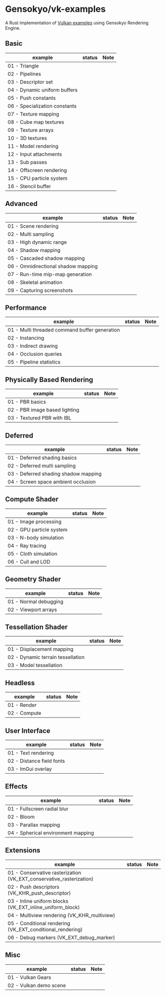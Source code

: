 # Gensokyo/vk-examples

A Rust implementation of [Vulkan examples](https://github.com/SaschaWillems/Vulkan#Basics) using Gensokyo Rendering Engine.

## Basic

| example                       | status | Note |
| ----------------------------- | ------ | ---- |
| 01 - Triangle                 |        |      |
| 02 - Pipelines                |        |      |
| 03 - Descriptor set           |        |      |
| 04 - Dynamic uniform buffers  |        |      |
| 05 - Push constants           |        |      |
| 06 - Specialization constants |        |      |
| 07 - Texture mapping          |        |      |
| 08 - Cube map textures        |        |      |
| 09 - Texture arrays           |        |      |
| 10 - 3D textures              |        |      |
| 11 - Model rendering          |        |      |
| 12 - Input attachments        |        |      |
| 13 - Sub passes               |        |      |
| 14 - Offscreen rendering      |        |      |
| 15 - CPU particle system      |        |      |
| 16 - Stencil buffer           |        |      |



## Advanced

| example                             | status | Note |
| ----------------------------------- | ------ | ---- |
| 01 - Scene rendering                |        |      |
| 02 - Multi sampling                 |        |      |
| 03 - High dynamic range             |        |      |
| 04 - Shadow mapping                 |        |      |
| 05 - Cascaded shadow mapping        |        |      |
| 06 - Omnidirectional shadow mapping |        |      |
| 07 - Run-time mip-map generation    |        |      |
| 08 - Skeletal animation             |        |      |
| 09 - Capturing screenshots          |        |      |



## Performance

| example                                       | status | Note |
| --------------------------------------------- | ------ | ---- |
| 01 - Multi threaded command buffer generation |        |      |
| 02 - Instancing                               |        |      |
| 03 - Indirect drawing                         |        |      |
| 04 - Occlusion queries                        |        |      |
| 05 - Pipeline statistics                      |        |      |



## Physically Based Rendering

| example                       | status | Note |
| ----------------------------- | ------ | ---- |
| 01 - PBR basics               |        |      |
| 02 - PBR image based lighting |        |      |
| 03 - Textured PBR with IBL    |        |      |



## Deferred

| example                              | status | Note |
| ------------------------------------ | ------ | ---- |
| 01 - Deferred shading basics         |        |      |
| 02 - Deferred multi sampling         |        |      |
| 03 - Deferred shading shadow mapping |        |      |
| 04 - Screen space ambient occlusion  |        |      |



## Compute Shader

| example                  | status | Note |
| ------------------------ | ------ | ---- |
| 01 - Image processing    |        |      |
| 02 - GPU particle system |        |      |
| 03 - N-body simulation   |        |      |
| 04 - Ray tracing         |        |      |
| 05 - Cloth simulation    |        |      |
| 06 - Cull and LOD        |        |      |



## Geometry Shader

| example               | status | Note |
| --------------------- | ------ | ---- |
| 01 - Normal debugging |        |      |
| 02 - Viewport arrays  |        |      |



## Tessellation Shader

| example                           | status | Note |
| --------------------------------- | ------ | ---- |
| 01 - Displacement mapping         |        |      |
| 02 - Dynamic terrain tessellation |        |      |
| 03 - Model tessellation           |        |      |



## Headless

| example      | status | Note |
| ------------ | ------ | ---- |
| 01 - Render  |        |      |
| 02 - Compute |        |      |



## User Interface

| example                   | status | Note |
| ------------------------- | ------ | ---- |
| 01 - Text rendering       |        |      |
| 02 - Distance field fonts |        |      |
| 03 - ImGui overlay        |        |      |



## Effects

| example                            | status | Note |
| ---------------------------------- | ------ | ---- |
| 01 - Fullscreen radial blur        |        |      |
| 02 - Bloom                         |        |      |
| 03 - Parallax mapping              |        |      |
| 04 - Spherical environment mapping |        |      |



## Extensions

| example                                                      | status | Note |
| ------------------------------------------------------------ | ------ | ---- |
| 01 - Conservative rasterization (VK_EXT_conservative_rasterization) |        |      |
| 02 - Push descriptors (VK_KHR_push_descriptor)               |        |      |
| 03 - Inline uniform blocks (VK_EXT_inline_uniform_block)     |        |      |
| 04 - Multiview rendering (VK_KHR_multiview)                  |        |      |
| 05 - Conditional rendering (VK_EXT_conditional_rendering)    |        |      |
| 06 - Debug markers (VK_EXT_debug_marker)                     |        |      |



## Misc

| example                | status | Note |
| ---------------------- | ------ | ---- |
| 01 - Vulkan Gears      |        |      |
| 02 - Vulkan demo scene |        |      |

